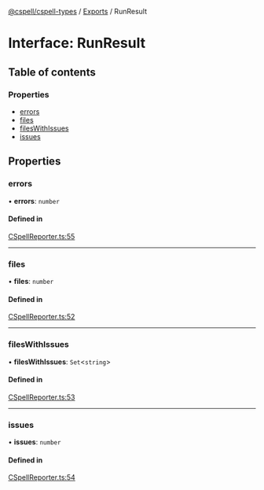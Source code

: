 [@cspell/cspell-types](../README.md) / [Exports](../modules.md) / RunResult

# Interface: RunResult

## Table of contents

### Properties

- [errors](RunResult.md#errors)
- [files](RunResult.md#files)
- [filesWithIssues](RunResult.md#fileswithissues)
- [issues](RunResult.md#issues)

## Properties

### errors

• **errors**: `number`

#### Defined in

[CSpellReporter.ts:55](https://github.com/streetsidesoftware/cspell/blob/34586d56/packages/cspell-types/src/CSpellReporter.ts#L55)

___

### files

• **files**: `number`

#### Defined in

[CSpellReporter.ts:52](https://github.com/streetsidesoftware/cspell/blob/34586d56/packages/cspell-types/src/CSpellReporter.ts#L52)

___

### filesWithIssues

• **filesWithIssues**: `Set`<`string`\>

#### Defined in

[CSpellReporter.ts:53](https://github.com/streetsidesoftware/cspell/blob/34586d56/packages/cspell-types/src/CSpellReporter.ts#L53)

___

### issues

• **issues**: `number`

#### Defined in

[CSpellReporter.ts:54](https://github.com/streetsidesoftware/cspell/blob/34586d56/packages/cspell-types/src/CSpellReporter.ts#L54)
